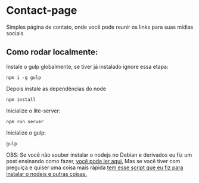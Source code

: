# Contact-page
Simples página de contato, onde você pode reunir os links para suas mídias sociais

## Como rodar localmente:

Instale o gulp globalmente, se tiver já instalado ignore essa etapa:

```
npm i -g gulp
```
Depois instale as dependências do node

```
npm install
```

Inicialize o lite-server:
```
npm run server
```

Inicialize o gulp:
```
gulp
```

OBS: Se você não souber instalar o nodejs no Debian e derivados eu fiz um post ensinando como fazer, [você pode ler aqui.](https://allythy.github.io/Como-instalar-o-NodeJS-no-Debian) Mas se você tiver com preguiça e quiser uma coisa mais rápida  [tem esse script que eu fiz para instalar o nodejs e outras coisas.](https://github.com/allythy/Pos-instalacao-Debian)
